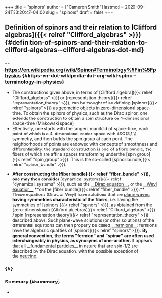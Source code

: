 +++
title = "spinors"
author = ["Cameron Smith"]
lastmod = 2020-09-24T23:20:47-04:00
slug = "spinors"
draft = false
+++

## Definition of spinors and their relation to [Clifford algebras]({{< relref "Clifford_algebras" >}}) {#definition-of-spinors-and-their-relation-to-clifford-algebras--clifford-algebras-dot-md}


### --<https://en.wikipedia.org/wiki/Spinor#Terminology%5Fin%5Fphysics> {#https-en-dot-wikipedia-dot-org-wiki-spinor-terminology-in-physics}

-   The constructions given above, in terms of [Clifford algebra]({{< relref "Clifford_algebras" >}}) or [representation theory]({{< relref "representation_theory" >}}), can be thought of as defining [spinors]({{< relref "spinors" >}}) as geometric objects in zero-dimensional space-time. To obtain the spinors of physics, such as the Dirac spinor, one extends the construction to obtain a spin structure on 4-dimensional space-time (Minkowski space).
-   Effectively, one starts with the tangent manifold of space-time, each point of which is a 4-dimensional vector space with \\(SO(3,1)\\) symmetry, and then builds the spin group at each point. The neighborhoods of points are endowed with concepts of smoothness and differentiability: the standard construction is one of a fibre bundle, the fibers of which are affine spaces transforming under the [spin group]({{< relref "spin_group" >}}). This is the so-called [spinor bundle]({{< relref "spinor_bundle" >}}).

<!--list-separator-->

-  ****After constructing the [fiber bundle]({{< relref "fiber_bundle" >}}), one may then consider**** [dynamical systems]({{< relref "dynamical_systems" >}}), such as the [\_\_Dirac equation\_\_](<https://en.wikipedia.org/wiki/Dirac%5Fequation>), or the [\_\_Weyl equation\_\_](<https://en.wikipedia.org/wiki/Weyl%5Fequation>) \*\*on the [fiber bundle]({{< relref "fiber_bundle" >}}).\*\* These equations (Dirac or Weyl) have solutions that are [plane waves](<https://en.wikipedia.org/wiki/Plane%5Fwave>), ****having symmetries characteristic of the fibers****, i.e. having the symmetries of [spinors]({{< relref "spinors" >}}), as obtained from the (zero-dimensional) [Clifford algebras]({{< relref "Clifford_algebras" >}}) / spin [representation theory]({{< relref "representation_theory" >}}) described above. Such plane-wave solutions (or other solutions) of the differential equations can then properly be called [\_\_fermions\_\_](<https://en.wikipedia.org/wiki/Fermion>); fermions have the algebraic qualities of [spinors]({{< relref "spinors" >}}). ****By general convention, the terms "fermion" and "spinor" are often used interchangeably in physics, as synonyms of one-another.**** It appears that all [\_\_fundamental particles\_\_](<https://en.wikipedia.org/wiki/Fundamental%5Fparticle>) in nature that are spin-1/2 are described by the Dirac equation, with the possible exception of the [neutrino](https://en.wikipedia.org/wiki/Neutrino).


###  {#}


### Summary {#summary}

<!--list-separator-->

-
